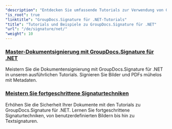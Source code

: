 ```yaml
---
"description": "Entdecken Sie umfassende Tutorials zur Verwendung von GroupDocs.Signature für .NET. Lernen Sie mit klaren Schritt-für-Schritt-Anleitungen, digitale Signaturen zu implementieren, Workflows anzupassen und die Dokumentensicherheit zu verbessern."
"is_root": true
"linktitle": "GroupDocs.Signature für .NET-Tutorials"
"title": "Tutorials und Beispiele zu GroupDocs.Signature für .NET"
"url": "/de/signature/net/"
"weight": 10
---
```


### [Master-Dokumentsignierung mit GroupDocs.Signature für .NET](./master-document-signing/)
Meistern Sie die Dokumentensignierung mit GroupDocs.Signature für .NET in unseren ausführlichen Tutorials. Signieren Sie Bilder und PDFs mühelos mit Metadaten.
### [Meistern Sie fortgeschrittene Signaturtechniken](./master-advanced-sign-techniques/)
Erhöhen Sie die Sicherheit Ihrer Dokumente mit den Tutorials zu GroupDocs.Signature für .NET. Lernen Sie fortgeschrittene Signaturtechniken, von benutzerdefinierten Bildern bis hin zu Textsignaturen.